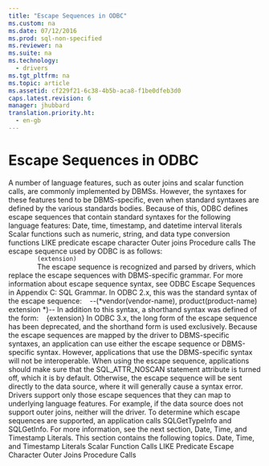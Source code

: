 ```yaml
---
title: "Escape Sequences in ODBC"
ms.custom: na
ms.date: 07/12/2016
ms.prod: sql-non-specified
ms.reviewer: na
ms.suite: na
ms.technology: 
  - drivers
ms.tgt_pltfrm: na
ms.topic: article
ms.assetid: cf229f21-6c38-4b5b-aca8-f1be0dfeb3d0
caps.latest.revision: 6
manager: jhubbard
translation.priority.ht: 
  - en-gb
---
```

# Escape Sequences in ODBC
<?xml version="1.0" encoding="utf-8"?>
<developerReferenceWithoutSyntaxDocument xmlns="http://ddue.schemas.microsoft.com/authoring/2003/5" xmlns:xlink="http://www.w3.org/1999/xlink" xmlns:xsi="http://www.w3.org/2001/XMLSchema-instance" xsi:schemaLocation="http://ddue.schemas.microsoft.com/authoring/2003/5 http://dduestorage.blob.core.windows.net/ddueschema/developer.xsd">
  <introduction>
    <para>A number of language features, such as outer joins and scalar function calls, are commonly implemented by DBMSs. However, the syntaxes for these features tend to be DBMS-specific, even when standard syntaxes are defined by the various standards bodies. Because of this, ODBC defines escape sequences that contain standard syntaxes for the following language features:  </para>
    <list class="bullet">
      <listItem>
        <para>Date, time, timestamp, and datetime interval literals</para>
      </listItem>
      <listItem>
        <para>Scalar functions such as numeric, string, and data type conversion functions</para>
      </listItem>
      <listItem>
        <para>LIKE predicate escape character</para>
      </listItem>
      <listItem>
        <para>Outer joins</para>
      </listItem>
      <listItem>
        <para>Procedure calls</para>
      </listItem>
    </list>
    <para>The escape sequence used by ODBC is as follows:</para>
    <code>
        <legacyItalic>(extension)</legacyItalic>
        </code>
  </introduction>
  <languageReferenceRemarks>
    <content>
      <para>The escape sequence is recognized and parsed by drivers, which replace the escape sequences with DBMS-specific grammar. For more information about escape sequence syntax, see <legacyLink xlink:href="646d5f0b-df0c-47a6-a630-99cac1026a4c">ODBC Escape Sequences</legacyLink> in Appendix C: SQL Grammar.</para>
      <alert class="note">
        <para>In ODBC 2.<legacyItalic>x</legacyItalic>, this was the standard syntax of the escape sequence:           <legacyBold>   --(*vendor(</legacyBold><legacyItalic>vendor-name</legacyItalic><legacyBold>), product(</legacyBold><legacyItalic>product-name</legacyItalic><legacyBold>)</legacyBold> <legacyItalic>extension</legacyItalic><legacyBold> *)--</legacyBold>         </para>
        <para>In addition to this syntax, a shorthand syntax was defined of the form:           <legacyBold>   {</legacyBold><legacyItalic>extension</legacyItalic><legacyBold>}</legacyBold>         </para>
        <para>In ODBC 3.<legacyItalic>x</legacyItalic>, the long form of the escape sequence has been deprecated, and the shorthand form is used exclusively.</para>
      </alert>
      <para>Because the escape sequences are mapped by the driver to DBMS-specific syntaxes, an application can use either the escape sequence or DBMS-specific syntax. However, applications that use the DBMS-specific syntax will not be interoperable. When using the escape sequence, applications should make sure that the SQL_ATTR_NOSCAN statement attribute is turned off, which it is by default. Otherwise, the escape sequence will be sent directly to the data source, where it will generally cause a syntax error.</para>
      <para>Drivers support only those escape sequences that they can map to underlying language features. For example, if the data source does not support outer joins, neither will the driver. To determine which escape sequences are supported, an application calls <legacyBold>SQLGetTypeInfo</legacyBold> and <legacyBold>SQLGetInfo</legacyBold>. For more information, see the next section, <legacyLink xlink:href="2b42a52a-6353-494c-a179-3a7533cd729f">Date, Time, and Timestamp Literals</legacyLink>.</para>
      <para>This section contains the following topics.  </para>
      <list class="bullet">
        <listItem>
          <para>             <legacyLink xlink:href="2b42a52a-6353-494c-a179-3a7533cd729f">Date, Time, and Timestamp Literals</legacyLink>           </para>
        </listItem>
        <listItem>
          <para>             <legacyLink xlink:href="10cb4dcf-4cd8-4a56-8725-d080bd3ffe47">Scalar Function Calls</legacyLink>           </para>
        </listItem>
        <listItem>
          <para>             <legacyLink xlink:href="185d6109-48cf-4981-bc40-ec2a4a90cafc">LIKE Predicate Escape Character</legacyLink>           </para>
        </listItem>
        <listItem>
          <para>             <legacyLink xlink:href="be1a0203-5da9-4871-9566-4bd3fbc0895c">Outer Joins</legacyLink>           </para>
        </listItem>
        <listItem>
          <para>             <legacyLink xlink:href="145130cc-40e7-4722-8417-dff131084752">Procedure Calls</legacyLink>           </para>
        </listItem>
      </list>
    </content>
  </languageReferenceRemarks>
  <relatedTopics />
</developerReferenceWithoutSyntaxDocument>